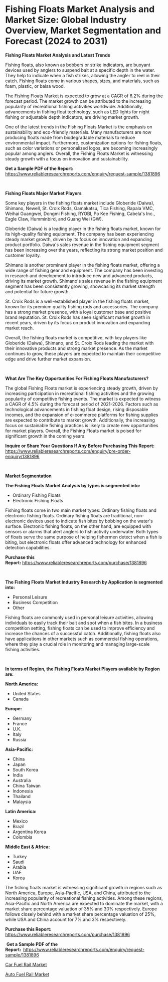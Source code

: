<p><h1>Fishing Floats Market Analysis and Market Size: Global Industry Overview, Market Segmentation and Forecast (2024 to 2031)</h1></p><p><strong>Fishing Floats Market Analysis and Latest Trends</strong></p>
<p><p>Fishing floats, also known as bobbers or strike indicators, are buoyant devices used by anglers to suspend bait at a specific depth in the water. They help to indicate when a fish strikes, allowing the angler to reel in their catch. Fishing floats come in various shapes, sizes, and materials, such as foam, plastic, or balsa wood.</p><p>The Fishing Floats Market is expected to grow at a CAGR of 6.2% during the forecast period. The market growth can be attributed to the increasing popularity of recreational fishing activities worldwide. Additionally, advancements in fishing float technology, such as LED lights for night fishing or adjustable depth indicators, are driving market growth.</p><p>One of the latest trends in the Fishing Floats Market is the emphasis on sustainability and eco-friendly materials. Many manufacturers are now producing floats made from biodegradable materials to reduce environmental impact. Furthermore, customization options for fishing floats, such as color variations or personalized logos, are becoming increasingly popular among anglers. Overall, the Fishing Floats Market is witnessing steady growth with a focus on innovation and sustainability.</p></p>
<p><strong>Get a Sample PDF of the Report:&nbsp;</strong> <a href="https://www.reliableresearchreports.com/enquiry/request-sample/1381896">https://www.reliableresearchreports.com/enquiry/request-sample/1381896</a></p>
<p>&nbsp;</p>
<p><strong>Fishing Floats Major Market Players</strong></p>
<p><p>Some key players in the fishing floats market include Globeride (Daiwa), Shimano, Newell, St. Croix Rods, Gamakatsu, Tica Fishing, Rapala VMC, Weihai Guangwei, Dongmi Fishing, RYOBI, Po Kee Fishing, Cabela's Inc., Eagle Claw, Humminbird, and Guang Wei (GW).</p><p>Globeride (Daiwa) is a leading player in the fishing floats market, known for its high-quality fishing equipment. The company has been experiencing steady market growth, driven by its focus on innovation and expanding product portfolio. Daiwa's sales revenue in the fishing equipment segment has been increasing over the years, reflecting its strong market position and customer loyalty.</p><p>Shimano is another prominent player in the fishing floats market, offering a wide range of fishing gear and equipment. The company has been investing in research and development to introduce new and advanced products, driving its market growth. Shimano's sales revenue in the fishing equipment segment has been consistently growing, showcasing its market strength and potential for future growth.</p><p>St. Croix Rods is a well-established player in the fishing floats market, known for its premium quality fishing rods and accessories. The company has a strong market presence, with a loyal customer base and positive brand reputation. St. Croix Rods has seen significant market growth in recent years, driven by its focus on product innovation and expanding market reach.</p><p>Overall, the fishing floats market is competitive, with key players like Globeride (Daiwa), Shimano, and St. Croix Rods leading the market with their innovative products and strong market presence. As the market continues to grow, these players are expected to maintain their competitive edge and drive further market expansion.</p></p>
<p>&nbsp;</p>
<p><strong>What Are The Key Opportunities For Fishing Floats Manufacturers?</strong></p>
<p><p>The global Fishing Floats market is experiencing steady growth, driven by increasing participation in recreational fishing activities and the growing popularity of competitive fishing events. The market is expected to witness a CAGR of 4.5% during the forecast period of 2021-2026. Factors such as technological advancements in fishing float design, rising disposable incomes, and the expansion of e-commerce platforms for fishing supplies are expected to contribute to market growth. Additionally, the increasing focus on sustainable fishing practices is likely to create new opportunities for market players. Overall, the Fishing Floats market is poised for significant growth in the coming years.</p></p>
<p><strong>Inquire or Share Your Questions If Any Before Purchasing This Report:</strong> <a href="https://www.reliableresearchreports.com/enquiry/pre-order-enquiry/1381896">https://www.reliableresearchreports.com/enquiry/pre-order-enquiry/1381896</a></p>
<p>&nbsp;</p>
<p><strong>Market Segmentation</strong></p>
<p><strong>The Fishing Floats Market Analysis by types is segmented into:</strong></p>
<p><ul><li>Ordinary Fishing Floats</li><li>Electronic Fishing Floats</li></ul></p>
<p><p>Fishing floats come in two main market types: Ordinary fishing floats and electronic fishing floats. Ordinary fishing floats are traditional, non-electronic devices used to indicate fish bites by bobbing on the water's surface. Electronic fishing floats, on the other hand, are equipped with sensors or alarms that alert anglers to fish activity underwater. Both types of floats serve the same purpose of helping fishermen detect when a fish is biting, but electronic floats offer advanced technology for enhanced detection capabilities.</p></p>
<p><strong>Purchase this Report:&nbsp;</strong><a href="https://www.reliableresearchreports.com/purchase/1381896">https://www.reliableresearchreports.com/purchase/1381896</a></p>
<p>&nbsp;</p>
<p><strong>The Fishing Floats Market Industry Research by Application is segmented into:</strong></p>
<p><ul><li>Personal Leisure</li><li>Business Competition</li><li>Other</li></ul></p>
<p><p>Fishing floats are commonly used in personal leisure activities, allowing individuals to easily track their bait and spot when a fish bites. In a business competition setting, fishing floats can be used to improve efficiency and increase the chances of a successful catch. Additionally, fishing floats also have applications in other markets such as commercial fishing operations, where they play a crucial role in monitoring and managing large-scale fishing activities.</p></p>
<p>&nbsp;</p>
<p><strong>In terms of Region, the Fishing Floats Market Players available by Region are:</strong></p>
<p>
    <p> <strong> North America: </strong>
        <ul>
            <li>United States</li>
            <li>Canada</li>
        </ul>
        </p> 
    <p> <strong> Europe: </strong>
        <ul>
            <li>Germany</li>
            <li>France</li>
            <li>U.K.</li>
            <li>Italy</li>
            <li>Russia</li>
        </ul>
        </p> 
    <p> <strong> Asia-Pacific: </strong>
        <ul>
            <li>China</li>
            <li>Japan</li>
            <li>South Korea</li>
            <li>India</li>
            <li>Australia</li>
            <li>China Taiwan</li>
            <li>Indonesia</li>
            <li>Thailand</li>
            <li>Malaysia</li>
        </ul>
        </p> 
    <p> <strong> Latin America: </strong>
        <ul>
            <li>Mexico</li>
            <li>Brazil</li>
            <li>Argentina Korea</li>
            <li>Colombia</li>
        </ul>
        </p> 
    <p> <strong> Middle East & Africa: </strong>
        <ul>
            <li>Turkey</li>
            <li>Saudi</li>
            <li>Arabia</li>
            <li>UAE</li>
            <li>Korea</li>
        </ul>
    </p>
    </p>
<p><p>The fishing floats market is witnessing significant growth in regions such as North America, Europe, Asia-Pacific, USA, and China, attributed to the increasing popularity of recreational fishing activities. Among these regions, Asia-Pacific and North America are expected to dominate the market, with a market share percentage valuation of 35% and 30% respectively. Europe follows closely behind with a market share percentage valuation of 25%, while USA and China account for 7% and 3% respectively.</p></p>
<p><strong>Purchase this Report: </strong><a href="https://www.reliableresearchreports.com/purchase/1381896">https://www.reliableresearchreports.com/purchase/1381896</a></p>
<p>&nbsp;<strong>Get a Sample PDF of the Report:&nbsp;&nbsp;</strong><a href="https://www.reliableresearchreports.com/enquiry/request-sample/1381896">https://www.reliableresearchreports.com/enquiry/request-sample/1381896</a></p>
<p><strong></strong></p>
<p><p><a href="https://full-wildebeest-80b.notion.site/Car-Fuel-Rail-Market-Research-Report-Reveals-The-Latest-Trends-And-Opportunities-of-this-Market-for--7b53945437e142e3ae3a5217d9498fc5">Car Fuel Rail Market</a></p><p><a href="https://pretty-mail-caf.notion.site/Auto-Fuel-Rail-Market-Size-Share-Trends-Analysis-Report-By-Application-Regional-Outlook-Competi-c9339fa4560b423892c1b3f3c11e46bc">Auto Fuel Rail Market</a></p></p>